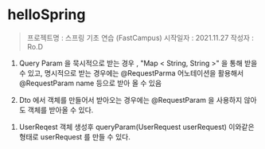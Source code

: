# helloSpring

> 프로젝트명 : 스프링 기초 연습 (FastCampus)
> 시작일자 : 2021.11.27
> 작성자 : Ro.D



1. Query Param 을 묵시적으로 받는 경우 , "Map  < String, String >" 을 통해 받을 수 있고, 명시적으로 받는 경우에는 @RequestParma 어노테이션을 활용해서 @RequestParam name 등으로 받아 올 수 있음

2. Dto 에서 객체를 만들어서 받아오는 경우에는 @RequestParam 을 사용하지 않아도 객체를 받아올 수 있다.
1) UserReqest 객체 생성후 queryParam(UserRequest userRequest) 이와같은 형태로 userRequest 를 만들 수 있다.




